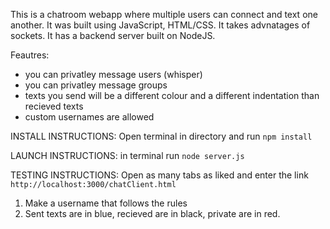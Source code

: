 This is a chatroom webapp where multiple users can connect and text one another. It was built using JavaScript, HTML/CSS. It takes advnatages of sockets. It has a backend server built on NodeJS.

Feautres:
 - you can privatley message users (whisper)
 - you can privatley message groups
 - texts you send will be a different colour and a different indentation than recieved texts
 - custom usernames are allowed

INSTALL INSTRUCTIONS: Open terminal in  directory and run `npm install`

LAUNCH INSTRUCTIONS: in terminal run `node server.js`

TESTING INSTRUCTIONS: Open as many tabs as liked and enter the link `http://localhost:3000/chatClient.html`
1. Make a username that follows the rules
2. Sent texts are in blue, recieved are in black, private are in red.
